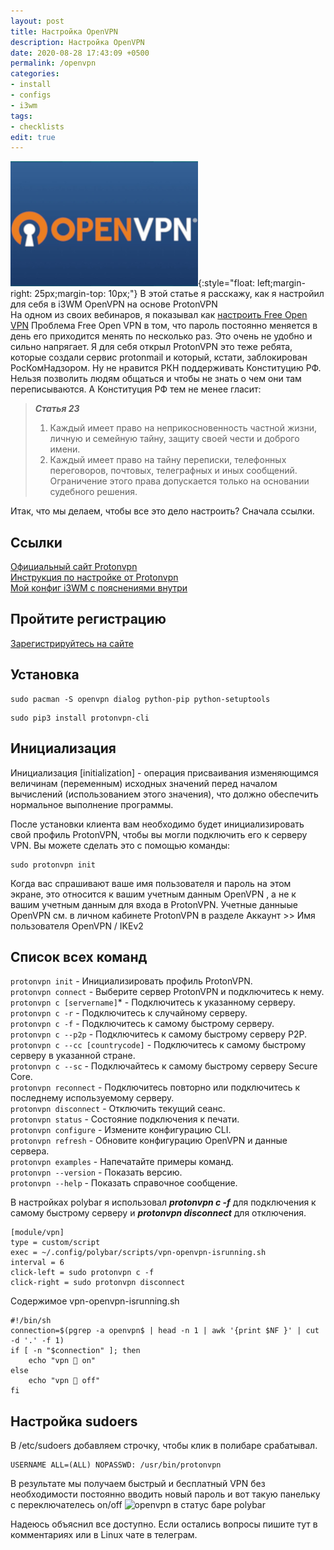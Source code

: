 ```yaml
---
layout: post
title: Настройка OpenVPN
description: Настройка OpenVPN
date: 2020-08-28 17:43:09 +0500
permalink: /openvpn
categories: 
- install
- configs
- i3wm
tags:
- checklists
edit: true
---
```

![Настройка OpenVPN](../img/openvpn.jpg){:style="float: left;margin-right: 25px;margin-top: 10px;"} В этой статье я расскажу, как я настройил для себя в i3WM OpenVPN на основе ProtonVPN   
На одном из своих вебинаров, я показывал как [настроить Free Open VPN](https://www.youtube.com/watch?v=kDnDjjndamY)
Проблема Free Open VPN в том, что пароль постоянно меняется в день его приходится менять по несколько раз. Это очень не удобно и сильно напрягает. Я для себя открыл ProtonVPN это теже ребята, которые создали сервис protonmail и который, кстати, заблокирован РосКомНадзором. Ну не нравится РКН поддерживать Конституцию РФ. Нельзя позволить людям общаться и чтобы не знать о чем они там переписываются. 
А Конституция РФ тем не менее гласит:

> ***Статья 23***
> 1. Каждый имеет право на неприкосновенность частной жизни, личную и семейную тайну, защиту своей чести и доброго имени.
> 2. Каждый имеет право на тайну переписки, телефонных переговоров, почтовых, телеграфных и иных сообщений. Ограничение этого права допускается только на основании судебного решения. 

Итак, что мы делаем, чтобы все это дело настроить?
Сначала ссылки.


## Ссылки
[Официальный сайт Protonvpn](https://protonvpn.com)<br>
[Инструкция по настройке от Protonvpn](https://protonvpn.com/support/linux-vpn-tool/)<br>
[Мой конфиг i3WM с пояснениями внутри](https://github.com/ordanax/dots/tree/master/3wm_v_3)<br>

## Пройтите регистрацию  
[Зарегистрируйтесь на сайте](https://account.protonvpn.com/signup/account)<br>



## Установка  

```
sudo pacman -S openvpn dialog python-pip python-setuptools
```
```
sudo pip3 install protonvpn-cli
```
## Инициализация 
Инициализация [initialization] - операция присваивания изменяющимся величинам (переменным) исходных значений перед началом вычислений (использованием этого значения), что должно обеспечить нормальное выполнение программы.

После установки клиента вам необходимо будет инициализировать свой профиль ProtonVPN, чтобы вы могли подключить его к серверу VPN. Вы можете сделать это с помощью команды:
```
sudo protonvpn init
```

Когда вас спрашивают ваше имя пользователя и пароль на этом экране, это относится к вашим учетным данным OpenVPN , а не к вашим учетным данным для входа в ProtonVPN.
Учетные данныые OpenVPN см. в личном кабинете ProtonVPN в разделе Аккаунт >> Имя пользователя OpenVPN / IKEv2 

## Список всех команд
```protonvpn init``` - Инициализировать профиль ProtonVPN.  
```protonvpn connect``` - Выберите сервер ProtonVPN и подключитесь к нему.  
```protonvpn c [servername]```* - Подключитесь к указанному серверу.  
```protonvpn c -r``` - Подключитесь к случайному серверу.  
```protonvpn c -f``` - Подключитесь к самому быстрому серверу.  
```protonvpn c --p2p``` - Подключитесь к самому быстрому серверу P2P.  
```protonvpn c --cc [countrycode]``` - Подключитесь к самому быстрому серверу в указанной стране.  
``` protonvpn c --sc ``` - Подключайтесь к самому быстрому серверу Secure Core.  
```protonvpn reconnect``` - Подключитесь повторно или подключитесь к последнему используемому серверу.  
```protonvpn disconnect``` - Отключить текущий сеанс.  
```protonvpn status``` - Состояние подключения к печати.  
```protonvpn configure``` - Измените конфигурацию CLI.  
```protonvpn refresh``` - Обновите конфигурацию OpenVPN и данные сервера.  
```protonvpn examples``` - Напечатайте примеры команд.  
```protonvpn --version``` - Показать версию.  
```protonvpn --help``` - Показать справочное сообщение.  

В настройках polybar я использовал ***protonvpn c -f*** для подключения к самому быстрому серверу и ***protonvpn disconnect*** для отключения.

```
[module/vpn]
type = custom/script
exec = ~/.config/polybar/scripts/vpn-openvpn-isrunning.sh
interval = 6
click-left = sudo protonvpn c -f
click-right = sudo protonvpn disconnect
```
Содержимое vpn-openvpn-isrunning.sh

```
#!/bin/sh
connection=$(pgrep -a openvpn$ | head -n 1 | awk '{print $NF }' | cut -d '.' -f 1)
if [ -n "$connection" ]; then
    echo "vpn  on"
else 
    echo "vpn  off"
fi
```
## Настройка sudoers
В /etc/sudoers добавляем строчку, чтобы клик в полибаре срабатывал.
```
USERNAME ALL=(ALL) NOPASSWD: /usr/bin/protonvpn
```

В результате мы получаем быстрый и бесплатный VPN без необходимости постоянно вводить новый пароль и вот такую панельку с переключателесь on/off
![openvpn в статус баре polybar](../img/vpn_polybar_sratus.png)

Надеюсь объяснил все доступно. Если остались вопросы пишите тут в комментариях или в Linux чате в телеграм.
